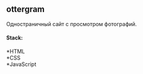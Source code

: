 ## ottergram

Одностраничный сайт с просмотром фотографий.

#### Stack:

*HTML  
*CSS  
*JavaScript  


